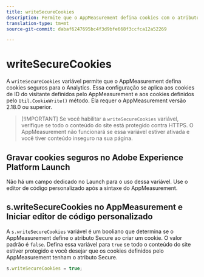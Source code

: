 ```yaml
---
title: writeSecureCookies
description: Permite que o AppMeasurement defina cookies com o atributo Secure.
translation-type: tm+mt
source-git-commit: dabaf6247695bc4f3d9bfe668f3ccfca12a52269

---
```



# writeSecureCookies

A `writeSecureCookies` variável permite que o AppMeasurement defina cookies [](https://en.wikipedia.org/wiki/Secure_cookie) seguros para o Analytics. Essa configuração se aplica aos cookies de ID do visitante definidos pelo AppMeasurement e aos cookies definidos pelo `Util.CookieWrite()` método. Ela requer o AppMeasurement versão 2.18.0 ou superior.

>[!IMPORTANT] Se você habilitar a `writeSecureCookies` variável, verifique se todo o conteúdo do site está protegido contra HTTPS. O AppMeasurement não funcionará se essa variável estiver ativada e você tiver conteúdo inseguro na sua página.

## Gravar cookies seguros no Adobe Experience Platform Launch

Não há um campo dedicado no Launch para o uso dessa variável. Use o editor de código personalizado após a sintaxe do AppMeasurement.

## s.writeSecureCookies no AppMeasurement e Iniciar editor de código personalizado

A `s.writeSecureCookies` variável é um booliano que determina se o AppMeasurement define o atributo Secure ao criar um cookie. O valor padrão é `false`. Defina essa variável para `true` se todo o conteúdo do site estiver protegido e você desejar que os cookies definidos pelo AppMeasurement tenham o atributo Secure.

```js
s.writeSecureCookies = true;
```
